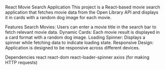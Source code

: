 React Movie Search Application
This project is a React-based movie search application that fetches movie data from the Open Library API and displays it in cards with a random dog image for each movie.


Features
Search Movies: Users can enter a movie title in the search bar to fetch relevant movie data.
Dynamic Cards: Each movie result is displayed in a card format with a random dog image.
Loading Spinner: Displays a spinner while fetching data to indicate loading state.
Responsive Design: Application is designed to be responsive across different devices.

Dependencies
react
react-dom
react-loader-spinner
axios (for making HTTP requests)